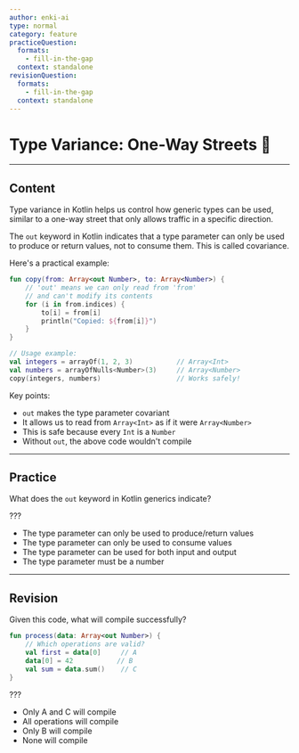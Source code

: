```yaml
---
author: enki-ai
type: normal
category: feature
practiceQuestion:
  formats:
    - fill-in-the-gap
  context: standalone
revisionQuestion:
  formats:
    - fill-in-the-gap
  context: standalone
---
```


# Type Variance: One-Way Streets 🚦

---
## Content

Type variance in Kotlin helps us control how generic types can be used, similar to a one-way street that only allows traffic in a specific direction.

The `out` keyword in Kotlin indicates that a type parameter can only be used to produce or return values, not to consume them. This is called covariance.

Here's a practical example:

```kotlin
fun copy(from: Array<out Number>, to: Array<Number>) {
    // 'out' means we can only read from 'from'
    // and can't modify its contents
    for (i in from.indices) {
        to[i] = from[i]
        println("Copied: ${from[i]}")
    }
}

// Usage example:
val integers = arrayOf(1, 2, 3)           // Array<Int>
val numbers = arrayOfNulls<Number>(3)     // Array<Number>
copy(integers, numbers)                   // Works safely!
```

Key points:
- `out` makes the type parameter covariant
- It allows us to read from `Array<Int>` as if it were `Array<Number>`
- This is safe because every `Int` is a `Number`
- Without `out`, the above code wouldn't compile
---

## Practice

What does the `out` keyword in Kotlin generics indicate?

???

- The type parameter can only be used to produce/return values
- The type parameter can only be used to consume values
- The type parameter can be used for both input and output
- The type parameter must be a number

---

## Revision

Given this code, what will compile successfully?

```kotlin
fun process(data: Array<out Number>) {
    // Which operations are valid?
    val first = data[0]     // A
    data[0] = 42           // B
    val sum = data.sum()    // C
}
```

???

- Only A and C will compile
- All operations will compile
- Only B will compile
- None will compile
